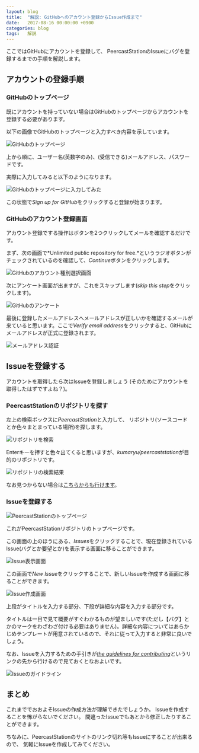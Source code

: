 ```yaml
---
layout: blog
title:  "解説: GitHubへのアカウント登録からIssue作成まで"
date:   2017-08-16 00:00:00 +0900
categories: blog
tags:   解説
---
```


ここではGitHubにアカウントを登録して、
PeercastStationのIssueにバグを登録するまでの手順を解説します。

<!--more-->


アカウントの登録手順
------

### GitHubのトップページ

既にアカウントを持っていない場合はGitHubのトップページからアカウントを登録する必要があります。

以下の画像でGitHubのトップページと入力すべき内容を示しています。

![GitHubのトップページ](/images/github_register/github_toppage.png)

上から順に、ユーザー名(英数字のみ)、(受信できる)メールアドレス、パスワードです。

実際に入力してみると以下のようになります。

![GitHubのトップページに入力してみた](/images/github_register/github_toppage_2.png)

この状態で*Sign up for GitHub*をクリックすると登録が始まります。

### GitHubのアカウント登録画面

アカウント登録でする操作はボタンを2つクリックしてメールを確認するだけです。

まず、次の画面で*Unlimited public repository for free.*というラジオボタンがチェックされているのを確認して、*Continue*ボタンをクリックします。

![GitHubのアカウント種別選択画面](/images/github_register/github_select_repository.png)

次にアンケート画面が出ますが、これをスキップします(*skip this step*をクリックします)。

![GitHubのアンケート](/images/github_register/github_question_experience.png)

最後に登録したメールアドレスへメールアドレスが正しいかを確認するメールが来ていると思います。ここで*Verify email address*をクリックすると、GitHubにメールアドレスが正式に登録されます。

![メールアドレス認証](/images/github_register/github_email_verify.png)


Issueを登録する
---------------

アカウントを取得したら次はIssueを登録しましょう
(そのためにアカウントを取得したはずですよね？)。

### PeercastStationのリポジトリを探す

左上の検索ボックスに*PeercastStation*と入力して、
リポジトリ(ソースコードとか色々まとまっている場所)を探します。

![リポジトリを検索](/images/github_register/github_type_peercaststation.png)

Enterキーを押すと色々出てくると思いますが、*kumaryu/peercaststation*が目的のリポジトリです。

![リポジトリの検索結果](/images/github_register/github_searchresult_peercaststation.png)

なお見つからない場合は[こちらからも行けます](https://github.com/kumaryu/peercaststation)。

### Issueを登録する

![PeercastStationのトップページ](/images/github_register/github_peercaststation_top.png)

これがPeercastStationリポジトリのトップページです。

この画面の上のほうにある、*Issues*をクリックすることで、現在登録されているIssue(バグとか要望とか)を表示する画面に移ることができます。

![Issue表示画面](/images/github_register/github_issue_page.png)

この画面で*New Issue*をクリックすることで、新しいIssueを作成する画面に移ることができます。

![Issue作成画面](/images/github_register/github_new_issue.png)

上段がタイトルを入力する部分、下段が詳細な内容を入力する部分です。

タイトルは一目で見て概要がすぐわかるものが望ましいです(ただし【バグ】とかのマークをわざわざ付ける必要はありません)。詳細な内容についてはあらかじめテンプレートが用意されているので、それに従って入力すると非常に良いでしょう。

なお、Issueを入力するための手引きが[*the guidelines for contributing*](https://github.com/kumaryu/peercaststation/blob/master/CONTRIBUTING.md)というリンクの先から行けるので見ておくとなおよいです。

![Issueのガイドライン](/images/github_register/github_issue_guideline.png)


まとめ
------

これまででおおよそIssueの作成方法が理解できたでしょうか。
Issueを作成することを怖がらないでください。
間違ったIssueでもあとから修正したりすることができます。

ちなみに、PeercastStationのサイトのリンク切れ等もIssueにすることが出来るので、
気軽にIssueを作成してみてください。
